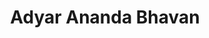 ---
title: "Adyar Ananda Bhavan"
url: /bangalore/adyar-ananda-bhavan-chinmaya-mission-hospital-road/
shop: confectionery
---